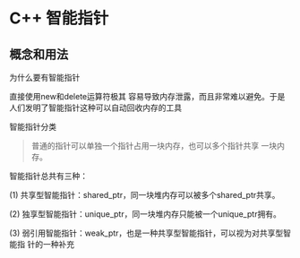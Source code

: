 # C++ 智能指针

## 概念和用法



为什么要有智能指针

直接使用new和delete运算符极其 容易导致内存泄露，而且非常难以避免。于是人们发明了智能指针这种可以自动回收内存的工具



智能指针分类

> 普通的指针可以单独一个指针占用一块内存，也可以多个指针共享 一块内存。&#x20;

智能指针总共有三种：

(1) 共享型智能指针：shared\_ptr，同一块堆内存可以被多个shared\_ptr共享。&#x20;

(2) 独享型智能指针：unique\_ptr，同一块堆内存只能被一个unique\_ptr拥有。&#x20;

(3) 弱引用智能指针：weak\_ptr，也是一种共享型智能指针，可以视为对共享型智能指 针的一种补充
